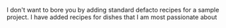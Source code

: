 I don't want to bore you by adding standard defacto recipes for a sample project. I have added recipes for dishes that I am most passionate about
